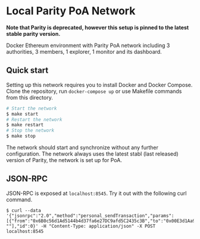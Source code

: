 # Local Parity PoA Network

**Note that Parity is deprecated, however this setup is pinned to the latest stable parity version.**

Docker Ethereum environment with Parity PoA network including 3 authorities, 3 members, 1 explorer, 1 monitor and its dashboard.

## Quick start

Setting up this network requires you to install Docker and Docker Compose. Clone the repository, run `docker-compose up` or use Makefile commands from this directory.

```bash
# Start the network
$ make start
# Restart the network
$ make restart
# Stop the network
$ make stop
```

The network should start and synchronize without any further configuration. The network always uses the latest stabl (last released) version of Parity, the network is set up for PoA.

## JSON-RPC

JSON-RPC is exposed at `localhost:8545`. Try it out with the following curl command.

```
$ curl --data '{"jsonrpc":"2.0","method":"personal_sendTransaction","params":[{"from":"0x6B0c56d1Ad5144b4d37fa6e27DC9afd5C2435c3B","to":"0x00E3d1Aa965aAfd61217635E5f99f7c1e567978f","value":"0xde0b6b3a7640000"}, ""],"id":0}' -H "Content-Type: application/json" -X POST localhost:8545
```
